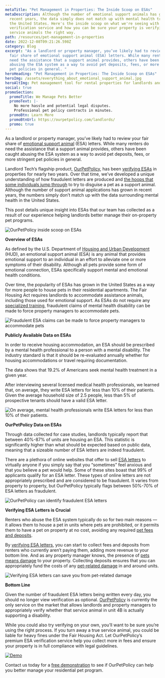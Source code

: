 ```yaml
---
metaTitle: "Pet Management in Properties: The Inside Scoop on ESAs"
metaDescription: Although the number of emotional support animals has grown in
  recent years, the data simply does not match up with mental health trends in
  the United States. Here's the inside scoop on what we're seeing with our ESA
  verification service and how you can be sure your property is verifying
  service animals the right way.
path: /resources/pet-management-in-properties
date: 2022-12-08T09:21:26.598Z
category: Blog
excerpt: "As a landlord or property manager, you’ve likely had to review your
  fair share of emotional support animal (ESA) letters. While many renters do
  need the assistance that a support animal provides, others have been caught
  abusing the ESA system as a way to avoid pet deposits, fees, or more stringent
  pet policies in general. "
heroHeading: "Pet Management in Properties: The Inside Scoop on ESAs"
heroImg: /assets/everything_about_emotional_support_animal.jpg
heroAltImg: Pet management tool for rental properties for landlords and property managers
social: true
promoSection:
  promoTitle: We Manage Pets Better
  promoText: |-
    No more hassle and potential legal disputes. 
    Professional pet policy contracts in minutes.
  promoBtn: Learn More
  promoBtnUrl: https://ourpetpolicy.com/landlords/
  promo: true
---
```

As a landlord or property manager, you’ve likely had to review your fair share of [emotional support animal](/resources/emotional-support-animals-service-animals-and-pets-whats-the-difference) (ESA) letters. While many renters do need the assistance that a support animal provides, others have been caught abusing the ESA system as a way to avoid pet deposits, fees, or more stringent pet policies in general. 

Landlord Tech’s flagship product, [OurPetPolicy](/products), has been [verifying ESAs](/resources/the-opportunity-cost-of-not-verifying-tenant-esa-etters) in properties for nearly two years. Over that time, we’ve developed a unique understanding of how fraudulent letters are produced and [the hoops that some individuals jump through](/resources/seven-ESA-loopholes-commonly-used-by-tenants-and-how-to-close-them) to try to disguise a pet as a support animal. Although the number of support animal applications has grown in recent years, the numbers simply don’t match up with the data surrounding mental health in the United States.

This post details unique insight into ESAs that our team has collected as a result of our experience helping landlords better manage their on-property pet programs.

![OurPetPolicy inside scoop on ESAs](/assets/pet_management_in_properties_with_esa.png)

**Overview of ESAs**

As defined by the U.S. Department of [Housing and Urban Development](/resources/heres-how-an-esa-hud-sting-cost-this-property-manager) (HUD), an emotional support animal (ESA) is any animal that provides emotional support to an individual in an effort to alleviate one or more symptoms of their disability. Although all pets provide some form of emotional connection, ESAs specifically support mental and emotional health conditions. 

Over time, the popularity of ESAs has grown in the United States as a way for more people to house pets in their residential apartments. The Fair Housing Act requires landlords to accommodate assistance animals, including those used for emotional support. As ESAs do not require any [specialized training](/resources/new-pet-training-tool-feature-added-to-pet-management-platform-ourpetpolicy), fraudulent claims of mental health disability can be made to force property managers to accommodate pets.

![Fraudulent ESA claims can be made to force property managers to accommodate pets](/assets/identify_fraud_esa_letters.png)

**Publicly Available Data on ESAs**

In order to receive housing accommodation, an ESA should be prescribed by a mental health professional to a person with a mental disability. The industry standard is that it should be re-evaluated annually whether for housing accommodations or travel requiring documentation.

The data shows that 19.2% of Americans seek mental health treatment in a given year.

After interviewing several licensed medical health professionals, we learned that, on average, they write ESA letters for less than 10% of their patients. Given the average household size of 2.5 people, less than 5% of prospective tenants should have a valid ESA letter.

![On average, mental health professionals write ESA letters for less than 10% of their patients.](/assets/validity_of_online_esa_certification.png)

**OurPetPolicy Data on ESAs**

Through data collected for case studies, landlords typically report that between 40%-87% of units are housing an ESA. This statistic is significantly higher than what should be expected based on public data, meaning that a sizeable number of ESA letters are indeed fraudulent.

There are a plethora of online websites that offer to sell [ESA letters](/resources/seven-ESA-loopholes-commonly-used-by-tenants-and-how-to-close-them) to virtually anyone if you simply say that you “sometimes” feel anxious and that you believe a pet would help. Some of these sites boast that 99% of applicants qualify for an ESA letter. These types of online letters are not appropriately prescribed and are considered to be fraudulent. It varies from property to property, but OurPetPolicy typically flags between 50%-70% of ESA letters as fraudulent. 

![OurPetPolicy can identify fraudulent ESA letters](/assets/confirm_legitimacy_of_esa_letter_with_ourpetpolicy.png)

**Verifying ESA Letters is Crucial**

Renters who abuse the ESA system typically do so for two main reasons — it allows them to house a pet in units where pets are prohibited, or it permits them to have a pet on property at no cost, avoiding any required [pet fees and deposits](/resources/why-pet-fees-are-an-essential-landlord-strategy). 

By [verifying ESA letters](/resources/the-opportunity-cost-of-not-verifying-tenant-esa-etters), you can start to collect fees and deposits from renters who currently aren’t paying them, adding more revenue to your bottom line. And as any property manager knows, the presence of [pets means damage](/resources/pets-that-cause-the-most-property-damage) to your property. Collecting deposits ensures that you can appropriately fund the costs of any [pet-related damage](/resources/protecting-your-rental-property-from-pet-damage) in and around units.

![Verifying ESA letters can save you from pet-related damage](/assets/verifying_esa_letter_from_tenants.png)

**Bottom Line**

Given the number of fraudulent ESA letters being written every day, you should no longer view verification as optional. [OurPetPolicy](/products) is currently the only service on the market that allows landlords and property managers to appropriately verify whether that service animal in unit 4B is actually supporting a disability. 

While you could also try verifying on your own, you’ll want to be sure you’re using the right process. If you turn away a true service animal, you could be liable for heavy fines under the Fair Housing Act. Let OurPetPolicy’s premium ESA verification service help you collect more in fees and ensure your property is in full compliance with legal guidelines.

[﻿![Demo](/assets/ourpetpolicy_the_best_esa_verification_service.png "Demo")](https://info.ourpetpolicy.com/demo/)

Contact us today for a [free demonstration](https://info.ourpetpolicy.com/demo/) to see if OurPetPolicy can help you better manage your residential pet program.
